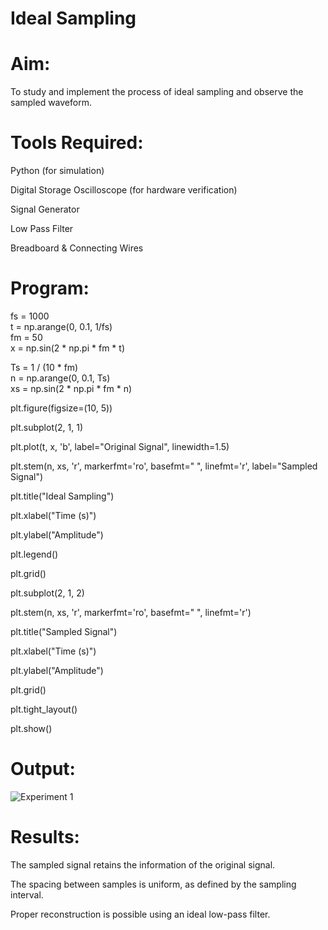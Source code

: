 # Ideal Sampling

# Aim:

To study and implement the process of ideal sampling and observe the sampled waveform.

# Tools Required:

Python (for simulation)

Digital Storage Oscilloscope (for hardware verification)

Signal Generator

Low Pass Filter

Breadboard & Connecting Wires

# Program:

fs = 1000  
t = np.arange(0, 0.1, 1/fs)  
fm = 50  
x = np.sin(2 * np.pi * fm * t)  


Ts = 1 / (10 * fm)  
n = np.arange(0, 0.1, Ts)  
xs = np.sin(2 * np.pi * fm * n)  

plt.figure(figsize=(10, 5))


plt.subplot(2, 1, 1)

plt.plot(t, x, 'b', label="Original Signal", linewidth=1.5)

plt.stem(n, xs, 'r', markerfmt='ro', basefmt=" ", linefmt='r', label="Sampled Signal")

plt.title("Ideal Sampling")

plt.xlabel("Time (s)")

plt.ylabel("Amplitude")

plt.legend()

plt.grid()


plt.subplot(2, 1, 2)

plt.stem(n, xs, 'r', markerfmt='ro', basefmt=" ", linefmt='r')

plt.title("Sampled Signal")

plt.xlabel("Time (s)")

plt.ylabel("Amplitude")

plt.grid()

plt.tight_layout()

plt.show()

# Output:

![Experiment 1](https://github.com/user-attachments/assets/a1aa8578-8981-46de-b8c1-1275604bb15e)

# Results:

The sampled signal retains the information of the original signal.

The spacing between samples is uniform, as defined by the sampling interval.

Proper reconstruction is possible using an ideal low-pass filter.
